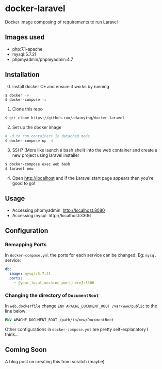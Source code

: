 # docker-laravel

Docker image composing of requirements to run Laravel

## Images used
- php:7.1-apache
- mysql:5.7.21
- phpmyadmin/phpmyadmin:4.7

## Installation
0. Install docker CE and ensure it works by running
```bash
$ docker -v
$ docker-compose -v
```

1. Clone this repo
```bash
$ git clone https://github.com/adwinying/docker-laravel
```

2. Set up the docker image
```bash
# -d to run containers in detached mode
$ docker-compose up -d
```

3. SSH? (More like launch a bash shell) into the web container and create a new project using laravel installer
```bash
$ docker-compose exec web bash
$ laravel new
```

4. Open [http://localhost](http://localhost) and if the Laravel start page appears then you're good to go!

## Usage
- Accessing phpmyadmin: [http://localhost:8080](http://localhost:8080)
- Accessing mysql: http://localhost:3306

## Configuration

### Remapping Ports
In `docker-compose.yml` the ports for each service can be changed. Eg: `mysql` service:

```yaml
db:
  image: mysql:5.7.21
  ports:
    - [your_local_machine_port_here]:3306
```

### Changing the directory of `DocumentRoot`
In `web.dockerfile` change `ENV APACHE_DOCUMENT_ROOT /var/www/public` to the line below:

```dockerfile
ENV APACHE_DOCUMENT_ROOT /path/to/new/DocumentRoot
```

Other configurations in `docker-compose.yml` are pretty self-explanatory I think...

## Coming Soon
A blog post on creating this from scratch (maybe)